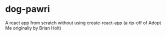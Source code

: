 # dog-pawri
A react app from scratch without using create-react-app (a rip-off of Adopt Me originally by Brian Holt)
